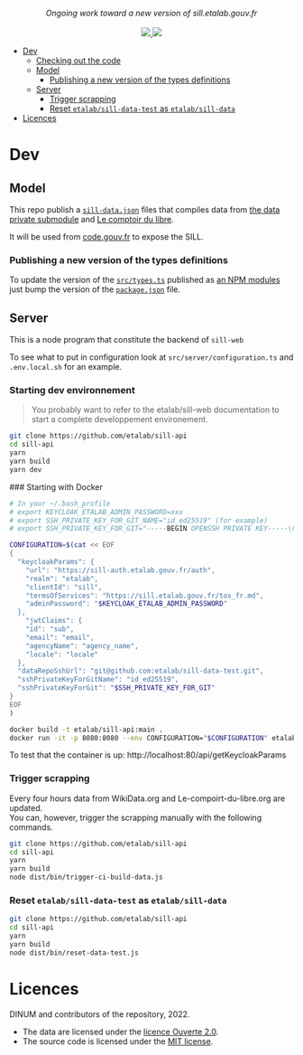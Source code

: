 <p align="center">
    <i>Ongoing work toward a new version of sill.etalab.gouv.fr</i>
    <br>
    <br>
    <a href="https://github.com/etalab/sill-api/actions">
      <img src="https://github.com/etalab/sill-api/workflows/ci/badge.svg?branch=main">
    </a>
    <a href="https://github.com/etalab/sill#licence">
      <img src="https://img.shields.io/npm/l/sillfr">
    </a>
</p>

-   [Dev](#dev)
    -   [Checking out the code](#checking-out-the-code)
    -   [Model](#model)
        -   [Publishing a new version of the types definitions](#publishing-a-new-version-of-the-types-definitions)
    -   [Server](#server)
        -   [Trigger scrapping](#trigger-scrapping)
        -   [Reset `etalab/sill-data-test` as `etalab/sill-data`](#reset-etalabsill-data-test-as-etalabsill-data)
-   [Licences](#licences)

# Dev


## Model

This repo publish a [`sill-data.json`](https://code.gouv.fr/data/sill-data.json) files that compiles data from [the data private submodule](/data)
and [Le comptoir du libre](https://comptoir-du-libre.org/).

It will be used from [code.gouv.fr](https://code.gouv.fr/) to expose the SILL.

### Publishing a new version of the types definitions

To update the version of the [`src/types.ts`](/src/types.ts) published
as [an NPM modules](https://www.npmjs.com/package/sillfr) just bump the version
of the [`package.json`](/package.json) file.

## Server

This is a node program that constitute the backend of `sill-web`

To see what to put in configuration look at `src/server/configuration.ts` and `.env.local.sh` for an example.  

### Starting dev environnement

> You probably want to refer to the etalab/sill-web documentation to start a complete 
> developpement environement. 

```bash
git clone https://github.com/etalab/sill-api
cd sill-api
yarn
yarn build
yarn dev
```

### Starting with Docker

```bash
# In your ~/.bash_profile
# export KEYCLOAK_ETALAB_ADMIN_PASSWORD=xxx
# export SSH_PRIVATE_KEY_FOR_GIT_NAME="id_ed25519" (for example)
# export SSH_PRIVATE_KEY_FOR_GIT="-----BEGIN OPENSSH PRIVATE KEY-----\nxxx\nxxx\nxxx\n-----END OPENSSH PRIVATE KEY-----\n"

CONFIGURATION=$(cat << EOF
{
  "keycloakParams": {
    "url": "https://sill-auth.etalab.gouv.fr/auth",
    "realm": "etalab",
    "clientId": "sill",
    "termsOfServices": "https://sill.etalab.gouv.fr/tos_fr.md",
    "adminPassword": "$KEYCLOAK_ETALAB_ADMIN_PASSWORD" 
  },
    "jwtClaims": {
    "id": "sub",
    "email": "email",
    "agencyName": "agency_name",
    "locale": "locale"
  },
  "dataRepoSshUrl": "git@github.com:etalab/sill-data-test.git",
  "sshPrivateKeyForGitName": "id_ed25519",
  "sshPrivateKeyForGit": "$SSH_PRIVATE_KEY_FOR_GIT" 
}
EOF
)

docker build -t etalab/sill-api:main .
docker run -it -p 8080:8080 --env CONFIGURATION="$CONFIGURATION" etalab/sill-api:main
```  

To test that the container is up: http://localhost:80/api/getKeycloakParams

### Trigger scrapping

Every four hours data from WikiData.org and Le-compoirt-du-libre.org are updated.  
You can, however, trigger the scrapping manually with the following commands.

```bash
git clone https://github.com/etalab/sill-api
cd sill-api
yarn
yarn build
node dist/bin/trigger-ci-build-data.js
```

### Reset `etalab/sill-data-test` as `etalab/sill-data`

```bash
git clone https://github.com/etalab/sill-api
cd sill-api
yarn
yarn build
node dist/bin/reset-data-test.js
```

# Licences

DINUM and contributors of the repository, 2022.

-   The data are licensed under the [licence Ouverte 2.0](LICENSES/LICENSE.Etalab-2.0.md).
-   The source code is licensed under the [MIT license](LICENSES/LICENSE.MIT.md).
